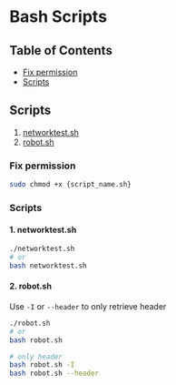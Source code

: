 # Bash Scripts

## Table of Contents
- [Fix permission](#fix-permission)
- [Scripts](#scripts)

## Scripts
1. [networktest.sh](#1-networktestsh)
1. [robot.sh](#2-robotsh)

### Fix permission
```bash
sudo chmod +x {script_name.sh}
```

### Scripts

#### 1. networktest.sh
```bash
./networktest.sh
# or
bash networktest.sh
```

#### 2. robot.sh
Use `-I` or `--header` to only retrieve header
```bash
./robot.sh
# or
bash robot.sh

# only header
bash robot.sh -I
bash robot.sh --header
```
